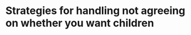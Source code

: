 # Strategies for handling not agreeing on whether you want children

<!-- #Life -->

<!-- {BearID:4B55636A-BEBC-4AD8-ADE8-844556EA55A7-15756-0000130453C45E80} -->
